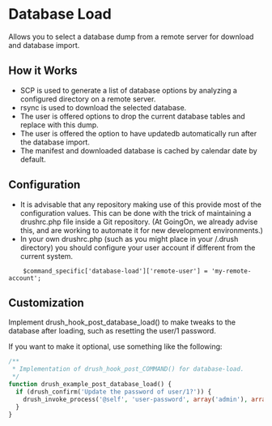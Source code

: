 # Database Load

Allows you to select a database dump from a remote server for download and
database import.

## How it Works

 * SCP is used to generate a list of database options by analyzing a configured
   directory on a remote server.
 * rsync is used to download the selected database.
 * The user is offered options to drop the current database tables and replace
   with this dump.
 * The user is offered the option to have updatedb automatically run after the
   database import.
 * The manifest and downloaded database is cached by calendar date by default.

## Configuration
 * It is advisable that any repository making use of this provide most of the
   configuration values. This can be done with the trick of maintaining a
   drushrc.php file inside a Git repository. (At GoingOn, we already advise this,
   and are working to automate it for new development environments.)
 * In your own drushrc.php (such as you might place in your <HOMEDIR>/.drush
   directory) you should configure your user account if different from the
   current system.

~~~
    $command_specific['database-load']['remote-user'] = 'my-remote-account';
~~~

## Customization

Implement drush_hook_post_database_load() to make tweaks to the database after 
loading, such as resetting the user/1 password.

If you want to make it optional, use something like the following:
```php
/**
 * Implementation of drush_hook_post_COMMAND() for database-load.
 */
function drush_example_post_database_load() {
  if (drush_confirm('Update the password of user/1?')) {
    drush_invoke_process('@self', 'user-password', array('admin'), array('y', 'password' => 'example'));
  }
}
```
